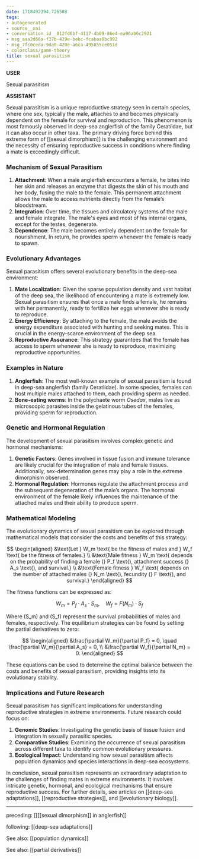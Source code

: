```yaml
---
date: 1718492394.726508
tags:
- autogenerated
- source__oai
- conversation_id__012fd6bf-4117-4b09-86e4-ea96ab6c2921
- msg_aaa2d66a-f37b-429e-bebc-fcabaa0bc992
- msg_7fc0ceda-9da0-420e-a6ca-495855ce051d
- colorclass/game-theory
title: sexual parasitism
---
```


**USER**

Sexual parasitism


**ASSISTANT**

Sexual parasitism is a unique reproductive strategy seen in certain species, where one sex, typically the male, attaches to and becomes physically dependent on the female for survival and reproduction. This phenomenon is most famously observed in deep-sea anglerfish of the family Ceratiidae, but it can also occur in other taxa. The primary driving force behind this extreme form of [[sexual dimorphism]] is the challenging environment and the necessity of ensuring reproductive success in conditions where finding a mate is exceedingly difficult.

### Mechanism of Sexual Parasitism

1. **Attachment**: When a male anglerfish encounters a female, he bites into her skin and releases an enzyme that digests the skin of his mouth and her body, fusing the male to the female. This permanent attachment allows the male to access nutrients directly from the female’s bloodstream.
2. **Integration**: Over time, the tissues and circulatory systems of the male and female integrate. The male's eyes and most of his internal organs, except for the testes, degenerate.
3. **Dependence**: The male becomes entirely dependent on the female for nourishment. In return, he provides sperm whenever the female is ready to spawn.

### Evolutionary Advantages

Sexual parasitism offers several evolutionary benefits in the deep-sea environment:

1. **Mate Localization**: Given the sparse population density and vast habitat of the deep sea, the likelihood of encountering a mate is extremely low. Sexual parasitism ensures that once a male finds a female, he remains with her permanently, ready to fertilize her eggs whenever she is ready to reproduce.
2. **Energy Efficiency**: By attaching to the female, the male avoids the energy expenditure associated with hunting and seeking mates. This is crucial in the energy-scarce environment of the deep sea.
3. **Reproductive Assurance**: This strategy guarantees that the female has access to sperm whenever she is ready to reproduce, maximizing reproductive opportunities.

### Examples in Nature

1. **Anglerfish**: The most well-known example of sexual parasitism is found in deep-sea anglerfish (family Ceratiidae). In some species, females can host multiple males attached to them, each providing sperm as needed.
2. **Bone-eating worms**: In the polychaete worm *Osedax*, males live as microscopic parasites inside the gelatinous tubes of the females, providing sperm for reproduction.

### Genetic and Hormonal Regulation

The development of sexual parasitism involves complex genetic and hormonal mechanisms:

1. **Genetic Factors**: Genes involved in tissue fusion and immune tolerance are likely crucial for the integration of male and female tissues. Additionally, sex-determination genes may play a role in the extreme dimorphism observed.
2. **Hormonal Regulation**: Hormones regulate the attachment process and the subsequent degeneration of the male’s organs. The hormonal environment of the female likely influences the maintenance of the attached males and their ability to produce sperm.

### Mathematical Modeling

The evolutionary dynamics of sexual parasitism can be explored through mathematical models that consider the costs and benefits of this strategy:

$$
\begin{aligned}
&\text{Let } W_m \text{ be the fitness of males and } W_f \text{ be the fitness of females.} \\
&\text{Male fitness } W_m \text{ depends on the probability of finding a female (} P_f \text{), attachment success (} A_s \text{), and survival.} \\
&\text{Female fitness } W_f \text{ depends on the number of attached males (} N_m \text{), fecundity (} F \text{), and survival.}
\end{aligned}
$$

The fitness functions can be expressed as:

$$
W_m = P_f \cdot A_s \cdot S_m, \quad W_f = F(N_m) \cdot S_f
$$

Where \(S_m\) and \(S_f\) represent the survival probabilities of males and females, respectively. The equilibrium strategies can be found by setting the partial derivatives to zero:

$$
\begin{aligned}
&\frac{\partial W_m}{\partial P_f} = 0, \quad \frac{\partial W_m}{\partial A_s} = 0, \\
&\frac{\partial W_f}{\partial N_m} = 0.
\end{aligned}
$$

These equations can be used to determine the optimal balance between the costs and benefits of sexual parasitism, providing insights into its evolutionary stability.

### Implications and Future Research

Sexual parasitism has significant implications for understanding reproductive strategies in extreme environments. Future research could focus on:

1. **Genomic Studies**: Investigating the genetic basis of tissue fusion and integration in sexually parasitic species.
2. **Comparative Studies**: Examining the occurrence of sexual parasitism across different taxa to identify common evolutionary pressures.
3. **Ecological Impact**: Understanding how sexual parasitism affects population dynamics and species interactions in deep-sea ecosystems.

In conclusion, sexual parasitism represents an extraordinary adaptation to the challenges of finding mates in extreme environments. It involves intricate genetic, hormonal, and ecological mechanisms that ensure reproductive success. For further details, see articles on [[deep-sea adaptations]], [[reproductive strategies]], and [[evolutionary biology]].


---

preceding: [[[[sexual dimorphism]] in anglerfish]]  


following: [[deep-sea adaptations]]

See also: [[population dynamics]]


See also: [[partial derivatives]]